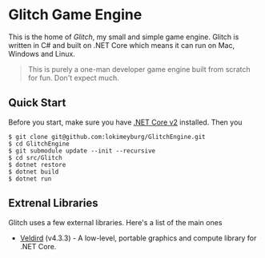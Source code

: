 # Glitch Game Engine


This is the home of _Glitch_, my small and simple game engine. Glitch is written in C# and built on .NET Core which means it can run on Mac, Windows and Linux. 

> This is purely a one-man developer game engine built from scratch for fun. Don't expect much.

## Quick Start

Before  you start, make sure you have [.NET Core v2](https://www.microsoft.com/net/learn/get-started/macos) installed. Then you 

```
$ git clone git@github.com:lokimeyburg/GlitchEngine.git
$ cd GlitchEngine
$ git submodule update --init --recursive
$ cd src/Glitch
$ dotnet restore
$ dotnet build
$ dotnet run
```

## Extrenal Libraries

Glitch uses a few external libraries. Here's a list of the main ones

- [Veldird](https://github.com/mellinoe/veldrid) (v4.3.3) - A low-level, portable graphics and compute library for .NET Core.
